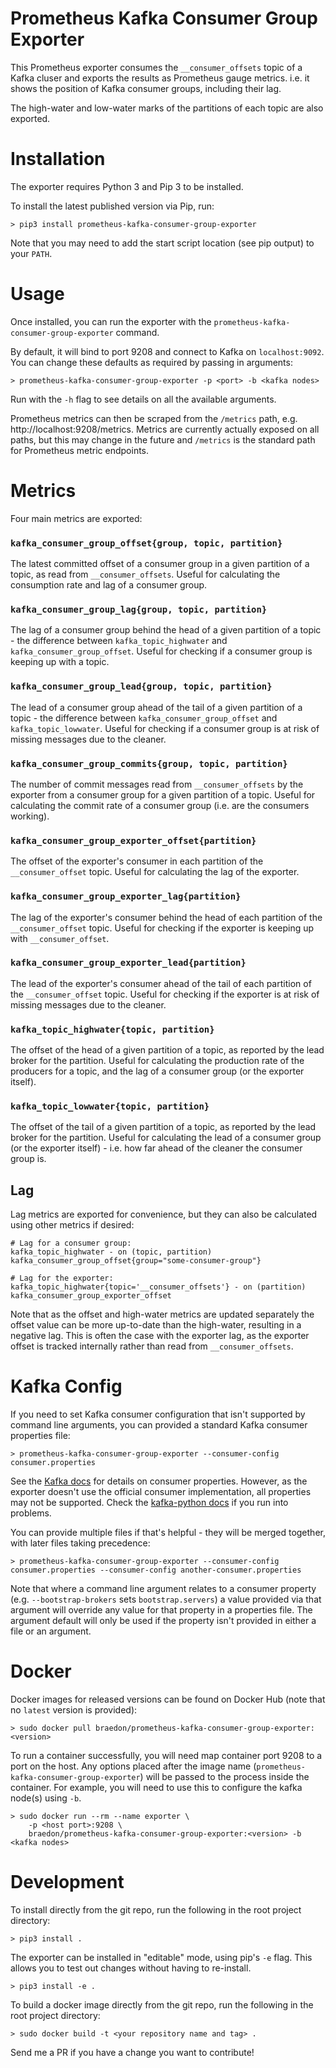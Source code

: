 Prometheus Kafka Consumer Group Exporter
====
This Prometheus exporter consumes the `__consumer_offsets` topic of a Kafka cluser and exports the results as Prometheus gauge metrics. i.e. it shows the position of Kafka consumer groups, including their lag.

The high-water and low-water marks of the partitions of each topic are also exported.

# Installation
The exporter requires Python 3 and Pip 3 to be installed.

To install the latest published version via Pip, run:
```
> pip3 install prometheus-kafka-consumer-group-exporter
```
Note that you may need to add the start script location (see pip output) to your `PATH`.

# Usage
Once installed, you can run the exporter with the `prometheus-kafka-consumer-group-exporter` command.

By default, it will bind to port 9208 and connect to Kafka on `localhost:9092`. You can change these defaults as required by passing in arguments:
```
> prometheus-kafka-consumer-group-exporter -p <port> -b <kafka nodes>
```
Run with the `-h` flag to see details on all the available arguments.

Prometheus metrics can then be scraped from the `/metrics` path, e.g. http://localhost:9208/metrics. Metrics are currently actually exposed on all paths, but this may change in the future and `/metrics` is the standard path for Prometheus metric endpoints.

# Metrics
Four main metrics are exported:

### `kafka_consumer_group_offset{group, topic, partition}`
The latest committed offset of a consumer group in a given partition of a topic, as read from `__consumer_offsets`. Useful for calculating the consumption rate and lag of a consumer group.

### `kafka_consumer_group_lag{group, topic, partition}`
The lag of a consumer group behind the head of a given partition of a topic - the difference between `kafka_topic_highwater` and `kafka_consumer_group_offset`. Useful for checking if a consumer group is keeping up with a topic.

### `kafka_consumer_group_lead{group, topic, partition}`
The lead of a consumer group ahead of the tail of a given partition of a topic - the difference between `kafka_consumer_group_offset` and `kafka_topic_lowwater`. Useful for checking if a consumer group is at risk of missing messages due to the cleaner.

### `kafka_consumer_group_commits{group, topic, partition}`
The number of commit messages read from `__consumer_offsets` by the exporter from a consumer group for a given partition of a topic. Useful for calculating the commit rate of a consumer group (i.e. are the consumers working).

### `kafka_consumer_group_exporter_offset{partition}`
The offset of the exporter's consumer in each partition of the `__consumer_offset` topic. Useful for calculating the lag of the exporter.

### `kafka_consumer_group_exporter_lag{partition}`
The lag of the exporter's consumer behind the head of each partition of the `__consumer_offset` topic. Useful for checking if the exporter is keeping up with `__consumer_offset`.

### `kafka_consumer_group_exporter_lead{partition}`
The lead of the exporter's consumer ahead of the tail of each partition of the `__consumer_offset` topic. Useful for checking if the exporter is at risk of missing messages due to the cleaner.

### `kafka_topic_highwater{topic, partition}`
The offset of the head of a given partition of a topic, as reported by the lead broker for the partition. Useful for calculating the production rate of the producers for a topic, and the lag of a consumer group (or the exporter itself).

### `kafka_topic_lowwater{topic, partition}`
The offset of the tail of a given partition of a topic, as reported by the lead broker for the partition. Useful for calculating the lead of a consumer group (or the exporter itself) - i.e. how far ahead of the cleaner the consumer group is.

## Lag
Lag metrics are exported for convenience, but they can also be calculated using other metrics if desired:
```
# Lag for a consumer group:
kafka_topic_highwater - on (topic, partition) kafka_consumer_group_offset{group="some-consumer-group"}

# Lag for the exporter:
kafka_topic_highwater{topic='__consumer_offsets'} - on (partition) kafka_consumer_group_exporter_offset
```
Note that as the offset and high-water metrics are updated separately the offset value can be more up-to-date than the high-water, resulting in a negative lag. This is often the case with the exporter lag, as the exporter offset is tracked internally rather than read from `__consumer_offsets`.

# Kafka Config
If you need to set Kafka consumer configuration that isn't supported by command line arguments, you can provided a standard Kafka consumer properties file:
```
> prometheus-kafka-consumer-group-exporter --consumer-config consumer.properties
```
See the [Kafka docs](https://kafka.apache.org/documentation/#newconsumerconfigs) for details on consumer properties. However, as the exporter doesn't use the official consumer implementation, all properties may not be supported. Check the [kafka-python docs](https://kafka-python.readthedocs.io/en/master/apidoc/KafkaConsumer.html#kafkaconsumer) if you run into problems.

You can provide multiple files if that's helpful - they will be merged together, with later files taking precedence:
```
> prometheus-kafka-consumer-group-exporter --consumer-config consumer.properties --consumer-config another-consumer.properties
```
Note that where a command line argument relates to a consumer property (e.g. `--bootstrap-brokers` sets `bootstrap.servers`) a value provided via that argument will override any value for that property in a properties file. The argument default will only be used if the property isn't provided in either a file or an argument.

# Docker
Docker images for released versions can be found on Docker Hub (note that no `latest` version is provided):
```
> sudo docker pull braedon/prometheus-kafka-consumer-group-exporter:<version>
```
To run a container successfully, you will need map container port 9208 to a port on the host. Any options placed after the image name (`prometheus-kafka-consumer-group-exporter`) will be passed to the process inside the container. For example, you will need to use this to configure the kafka node(s) using `-b`.
```
> sudo docker run --rm --name exporter \
    -p <host port>:9208 \
    braedon/prometheus-kafka-consumer-group-exporter:<version> -b <kafka nodes>
```

# Development
To install directly from the git repo, run the following in the root project directory:
```
> pip3 install .
```
The exporter can be installed in "editable" mode, using pip's `-e` flag. This allows you to test out changes without having to re-install.
```
> pip3 install -e .
```

To build a docker image directly from the git repo, run the following in the root project directory:
```
> sudo docker build -t <your repository name and tag> .
```
Send me a PR if you have a change you want to contribute!
